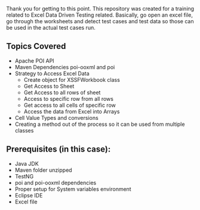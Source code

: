 Thank you for getting to this point. This repository was created for a training related to Excel Data Driven Testing related. Basically, go open an excel file, go through the worksheets and detect test cases and test data so those can be used in the actual test cases run.

## Topics Covered
- Apache POI API
- Maven Dependencies poi-ooxml and poi
- Strategy to Access Excel Data
	- Create object for XSSFWorkbook class
	- Get Access to Sheet
	- Get Access to all rows of sheet
	- Access to specific row from all rows
	- Get access to all cells of specific row
	- Access the data from Excel into Arrays
- Cell Value Types and conversions
- Creating a method out of the process so it can be used from multiple classes

## **Prerequisites (in this case):**
- Java JDK
- Maven folder unzipped
- TestNG
- poi and poi-ooxml dependencies
- Proper setup for System variables environment
- Eclipse IDE
- Excel file
